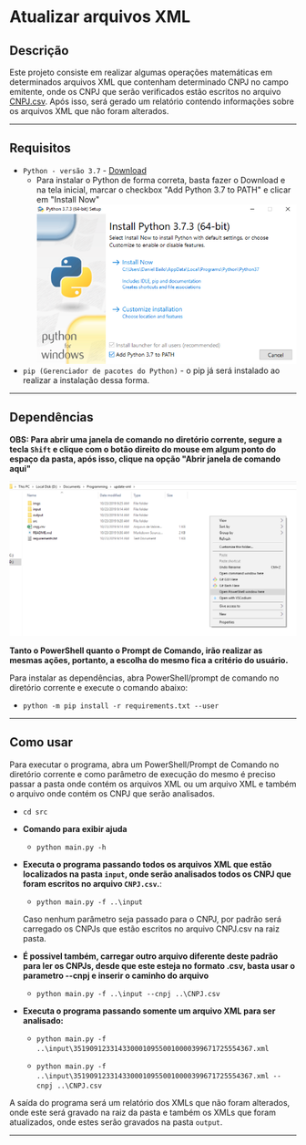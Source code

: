 # Atualizar arquivos XML

## Descrição
Este projeto consiste em realizar algumas operações matemáticas em determinados arquivos XML que contenham determinado CNPJ no campo emitente, onde os CNPJ que serão verificados estão escritos no arquivo [CNPJ.csv](CNPJ.csv). Após isso, será gerado um relatório contendo informações sobre os arquivos XML que não foram alterados.

---
## Requisitos
* `Python - versão 3.7` - [Download](https://www.python.org/ftp/python/3.7.3/python-3.7.3-amd64.exe)
    * Para instalar o Python de forma correta, basta fazer o Download e na tela inicial, marcar o checkbox "Add Python 3.7 to PATH" e clicar em "Install Now"
    ![](imgs/install.png)
* `pip (Gerenciador de pacotes do Python)` - o pip já será instalado ao realizar a instalação dessa forma.

---
## Dependências

**OBS: Para abrir uma janela de comando no diretório corrente, segure a tecla `Shift` e clique com o botão direito do mouse em algum ponto do espaço da pasta, após isso, clique na opção "Abrir janela de comando aqui"**

![](imgs/command.png)

**Tanto o PowerShell quanto o Prompt de Comando, irão realizar as mesmas ações, portanto, a escolha do mesmo fica a critério do usuário.**

Para instalar as dependências, abra PowerShell/prompt de comando no diretório corrente e execute o comando abaixo:

* `python -m pip install -r requirements.txt --user`

---
## Como usar

Para executar o programa, abra um PowerShell/Prompt de Comando no diretório corrente e como parâmetro de execução do mesmo é preciso passar a pasta onde contém os arquivos XML ou um arquivo XML e também o arquivo onde contém os CNPJ que serão analisados.

* `cd src`
* **Comando para exibir ajuda**
    * `python main.py -h`
* **Executa o programa passando todos os arquivos XML que estão localizados na pasta `input`, onde serão analisados todos os CNPJ que foram escritos no arquivo `CNPJ.csv`.**:
    
    * `python main.py -f ..\input` 

    Caso nenhum parâmetro seja passado para o CNPJ, por padrão será carregado os CNPJs que estão escritos no arquivo CNPJ.csv na raiz pasta.

* **É possivel também, carregar outro arquivo diferente deste padrão para ler os CNPJs, desde que este esteja no formato .csv, basta usar o parametro --cnpj e inserir o caminho do arquivo**
    * `python main.py -f ..\input --cnpj ..\CNPJ.csv` 

* **Executa o programa passando somente um arquivo XML para ser analisado:**
    * `python main.py -f ..\input\35190912331433000109550010000399671725554367.xml` 

    * `python main.py -f ..\input\35190912331433000109550010000399671725554367.xml --cnpj ..\CNPJ.csv` 


A saída do programa será um relatório dos XMLs que não foram alterados, onde este será gravado na raiz da pasta e 
também os XMLs que foram atualizados, onde estes serão gravados na pasta `output`.

---